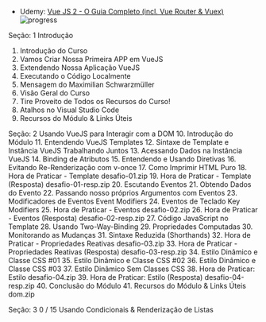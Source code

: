 - Udemy: [Vue JS 2 - O Guia Completo (incl. Vue Router & Vuex)](https://www.udemy.com/vue-js-completo)  ![progress](http://progressed.io/bar/4?title=completed "progress")

Seção: 1
Introdução
1. Introdução do Curso
2. Vamos Criar Nossa Primeira APP em VueJS
3. Extendendo Nossa Aplicação VueJS
4. Executando o Código Localmente
5. Mensagem do Maximilian Schwarzmüller
6. Visão Geral do Curso
7. Tire Proveito de Todos os Recursos do Curso!
8. Atalhos no Visual Studio Code
9. Recursos do Módulo & Links Úteis

Seção: 2
Usando VueJS para Interagir com a DOM
10. Introdução do Módulo
11. Entendendo VueJS Templates
12. Sintaxe de Template e Instância VueJS Trabalhando Juntos
13. Acessando Dados na Instância VueJS
14. Binding de Atributos
15. Entendendo e Usando Diretivas
16. Evitando Re-Renderização com v-once
17. Como Imprimir HTML Puro
18. Hora de Praticar - Template
desafio-01.zip
19. Hora de Praticar - Template (Resposta)
desafio-01-resp.zip
20. Escutando Eventos
21. Obtendo Dados do Evento
22. Passando nosso próprios Argumentos com Eventos
23. Modificadores de Eventos
Event Modifiers
24. Eventos de Teclado
Key Modifiers
25. Hora de Praticar - Eventos
desafio-02.zip
26. Hora de Praticar - Eventos (Resposta)
desafio-02-resp.zip
27. Código JavaScript no Template
28. Usando Two-Way-Binding
29. Propriedades Computadas
30. Monitorando as Mudanças
31. Sintaxe Reduzida (Shorthands)
32. Hora de Praticar - Propriedades Reativas
desafio-03.zip
33. Hora de Praticar - Propriedades Reativas (Resposta)
desafio-03-resp.zip
34. Estilo Dinâmico e Classe CSS #01
35. Estilo Dinâmico e Classe CSS #02
36. Estilo Dinâmico e Classe CSS #03
37. Estilo Dinâmico Sem Classes CSS
38. Hora de Praticar: Estilo
desafio-04.zip
39. Hora de Praticar: Estilo (Resposta)
desafio-04-resp.zip
40. Conclusão do Módulo
41. Recursos do Módulo & Links Úteis
dom.zip

Seção: 3
0 / 15
Usando Condicionais & Renderização de Listas